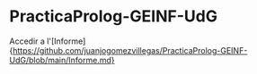 # PracticaProlog-GEINF-UdG

Accedir a l'[Informe]{https://github.com/juanjogomezvillegas/PracticaProlog-GEINF-UdG/blob/main/Informe.md}
